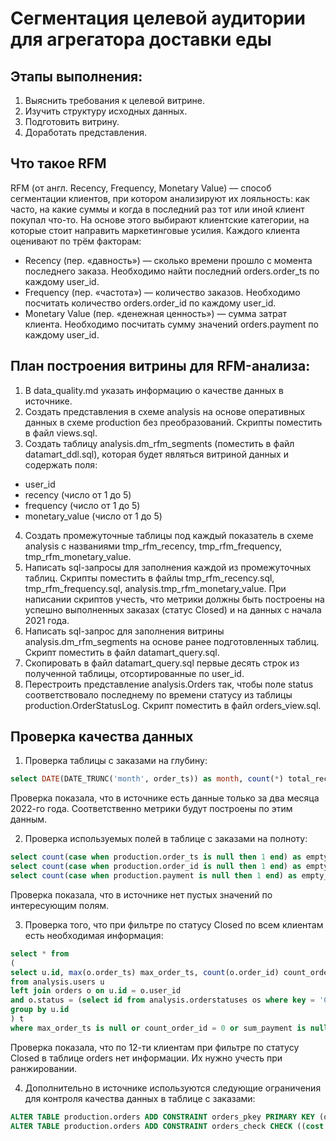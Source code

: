 # Сегментация целевой аудитории для агрегатора доставки еды

## Этапы выполнения:
1. Выяснить требования к целевой витрине.
2. Изучить структуру исходных данных.
3. Подготовить витрину.
4. Доработать представления.


## Что такое RFM
RFM (от англ. Recency, Frequency, Monetary Value) — способ сегментации клиентов, при котором анализируют их лояльность: как часто, на какие суммы и когда в последний раз тот или иной клиент покупал что-то. На основе этого выбирают клиентские категории, на которые стоит направить маркетинговые усилия. Каждого клиента оценивают по трём факторам:
- Recency (пер. «давность») — сколько времени прошло с момента последнего заказа. Необходимо найти последний orders.order_ts по каждому user_id.
- Frequency (пер. «частота») — количество заказов. Необходимо посчитать количество orders.order_id по каждому user_id.
- Monetary Value (пер. «денежная ценность») — сумма затрат клиента. Необходимо посчитать сумму значений orders.payment по каждому user_id.


## План построения витрины для RFM-анализа:
1. В data_quality.md указать информацию о качестве данных в источнике.
2. Создать представления в схеме analysis на основе оперативных данных в схеме production без преобразований. Скрипты поместить в файл views.sql.
3. Создать таблицу analysis.dm_rfm_segments (поместить в файл datamart_ddl.sql), которая будет являться витриной данных и содержать поля:
- user_id
- recency (число от 1 до 5)
- frequency (число от 1 до 5)
- monetary_value (число от 1 до 5)
4. Создать промежуточные таблицы под каждый показатель в схеме analysis с названиями tmp_rfm_recency, tmp_rfm_frequency, tmp_rfm_monetary_value.
5. Написать sql-запросы для заполнения каждой из промежуточных таблиц. Скрипты поместить в файлы tmp_rfm_recency.sql, tmp_rfm_frequency.sql, analysis.tmp_rfm_monetary_value. При написании скриптов учесть, что метрики должны быть построены на успешно выполненных заказах (статус Closed) и на данных с начала 2021 года.
6. Написать sql-запрос для заполнения витрины analysis.dm_rfm_segments на основе ранее подготовленных таблиц. Скрипт поместить в файл datamart_query.sql.
7. Скопировать в файл datamart_query.sql первые десять строк из полученной таблицы, отсортированные по user_id.
8. Перестроить представление analysis.Orders так, чтобы поле status соответствовало последнему по времени статусу из таблицы production.OrderStatusLog. Скрипт поместить в файл orders_view.sql.


## Проверка качества данных
1. Проверка таблицы с заказами на глубину:
```sql
select DATE(DATE_TRUNC('month', order_ts)) as month, count(*) total_records from production.orders group by month order by month;
```
Проверка показала, что в источнике есть данные только за два месяца 2022-го года. 
Соответственно метрики будут построены по этим данным.

2. Проверка используемых полей в таблице с заказами на полноту:
```sql
select count(case when production.order_ts is null then 1 end) as empty_val_cnt from orders;
select count(case when production.order_id is null then 1 end) as empty_val_cnt from orders;
select count(case when production.payment is null then 1 end) as empty_val_cnt from orders;
```
Проверка показала, что в источнике нет пустых значений по интересующим полям.

3. Проверка того, что при фильтре по статусу Closed по всем клиентам есть необходимая информация:
```sql
select * from
(
select u.id, max(o.order_ts) max_order_ts, count(o.order_id) count_order_id, sum(o.payment) sum_payment
from analysis.users u
left join orders o on u.id = o.user_id 
and o.status = (select id from analysis.orderstatuses os where key = 'Closed')
group by u.id
) t
where max_order_ts is null or count_order_id = 0 or sum_payment is null;
```
Проверка показала, что по 12-ти клиентам при фильтре по статусу Closed в таблице orders нет информации. Их нужно учесть при ранжировании.

4. Дополнительно в источнике используются следующие ограничения для контроля качества данных в таблице с заказами:
```sql
ALTER TABLE production.orders ADD CONSTRAINT orders_pkey PRIMARY KEY (order_id);
ALTER TABLE production.orders ADD CONSTRAINT orders_check CHECK ((cost = (payment + bonus_payment)));
```

